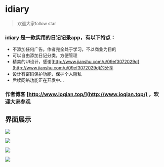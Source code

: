 # idiary 

> 欢迎大家follow star

### idiary 是一款实用的日记记录app，有以下特点：

- 不添加任何广告。作者完全处于学习，不以商业为目的
- 可以自由添加日记分类，方便管理
- 精美的UI设计，感谢[http://www.jianshu.com/u/09ef3072029d](http://www.jianshu.com/u/09ef3072029d)的分享
- 设计有密码保护功能，保护个人隐私
- 后续网络功能正在开发中...


### 作者博客  [http://www.ioqian.top/](http://www.ioqian.top/) ，欢迎大家参观

## 界面展示

![](https://i.imgur.com/6W3Okwe.png)

![](https://i.imgur.com/ZhjUdgi.png)

![](https://i.imgur.com/2Cmngx4.png)

![](https://i.imgur.com/kj6zSlr.png)
